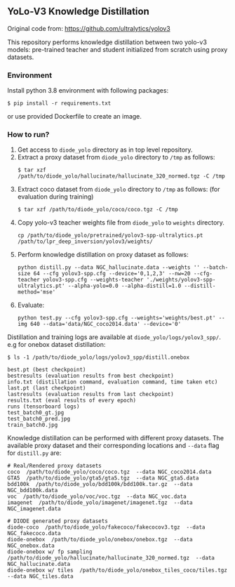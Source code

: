 ## YoLo-V3 Knowledge Distillation

Original code from: https://github.com/ultralytics/yolov3 


This repository performs knowledge distillation between two yolo-v3 models: pre-trained teacher and student initialized from scratch using proxy datasets. 

### Environment

Install python 3.8 environment with following packages:

```
$ pip install -r requirements.txt
```

or use provided Dockerfile to create an image. 


### How to run?

1. Get access to `diode_yolo` directory as in top level repository. 
2. Extract a proxy dataset from `diode_yolo` directory to `/tmp` as follows:
   ``` 
   $ tar xzf /path/to/diode_yolo/hallucinate/hallucinate_320_normed.tgz -C /tmp
   ```
3. Extract coco dataset from `diode_yolo` directory to `/tmp` as follows: (for evaluation during training)
   ```
   $ tar xzf /path/to/diode_yolo/coco/coco.tgz -C /tmp
   ```
3. Copy yolo-v3 teacher weights file from `diode_yolo` to `weights` directory.
   ```
   cp /path/to/diode_yolo/pretrained/yolov3-spp-ultralytics.pt /path/to/lpr_deep_inversion/yolov3/weights/
   ```
3. Perform knowledge distillation on proxy dataset as follows:
   ```
   python distill.py --data NGC_hallucinate.data --weights '' --batch-size 64 --cfg yolov3-spp.cfg --device='0,1,2,3' --nw=20 --cfg-teacher yolov3-spp.cfg --weights-teacher './weights/yolov3-spp-ultralytics.pt' --alpha-yolo=0.0 --alpha-distill=1.0 --distill-method='mse'
   ```
4. Evaluate:
   ```
   python test.py --cfg yolov3-spp.cfg --weights='weights/best.pt' --img 640 --data='data/NGC_coco2014.data' --device='0'
   ```

Distillation and training logs are available at `diode_yolo/logs/yolov3_spp/`. e.g for onebox dataset distillation:
```
$ ls -1 /path/to/diode_yolo/logs/yolov3_spp/distill.onebox

best.pt (best checkpoint)
bestresults (evaluation results from best checkpoint)
info.txt (distillation command, evaluation command, time taken etc)
last.pt (last checkpoint)
lastresults (evaluation results from last checkpoint)
results.txt (eval results of every epoch)
runs (tensorboard logs)
test_batch0_gt.jpg
test_batch0_pred.jpg
train_batch0.jpg

```

Knowledge distillation can be performed with different proxy datasets. The available proxy dataset and their corresponding locations and `--data` flag for `distill.py` are:

```
# Real/Rendered proxy datasets
coco  /path/to/diode_yolo/coco/coco.tgz  --data NGC_coco2014.data
GTA5  /path/to/diode_yolo/gta5/gta5.tgz  --data NGC_gta5.data
bdd100k  /path/to/diode_yolo/bdd100k/bdd100k.tar.gz  --data NGC_bdd100k.data
voc  /path/to/diode_yolo/voc/voc.tgz  --data NGC_voc.data
imagenet  /path/to/diode_yolo/imagenet/imagenet.tgz  --data NGC_imagenet.data

# DIODE generated proxy datasets
diode-coco  /path/to/diode_yolo/fakecoco/fakecocov3.tgz  --data NGC_fakecoco.data
diode-onebox  /path/to/diode_yolo/onebox/onebox.tgz  --data NGC_onebox.data
diode-onebox w/ fp sampling  /path/to/diode_yolo/hallucinate/hallucinate_320_normed.tgz  --data NGC_hallucinate.data
diode-onebox w/ tiles  /path/to/diode_yolo/onebox_tiles_coco/tiles.tgz  --data NGC_tiles.data
```


